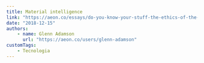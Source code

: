 ```yaml
---
title: Material intelligence
link: "https://aeon.co/essays/do-you-know-your-stuff-the-ethics-of-the-material-world"
date: "2018-12-15"
authors:
    - name: Glenn Adamson
      url: "https://aeon.co/users/glenn-adamson"
customTags:
    - Tecnologia
---
```

